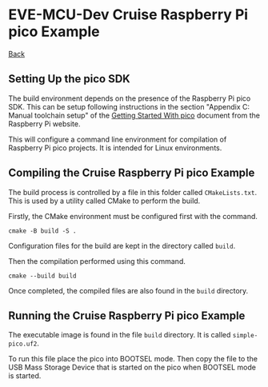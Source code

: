 # EVE-MCU-Dev Cruise Raspberry Pi pico Example

[Back](../README.md)

## Setting Up the pico SDK

The build environment depends on the presence of the Raspberry Pi pico SDK. This can be setup following instructions in the section "Appendix C: Manual toolchain setup" of the [Getting Started With pico](https://datasheets.raspberrypi.com/pico/getting-started-with-pico.pdf) document from the Raspberry Pi website.

This will configure a command line environment for compilation of Raspberry Pi pico projects. It is intended for Linux environments.

## Compiling the Cruise Raspberry Pi pico Example

The build process is controlled by a file in this folder called `CMakeLists.txt`. This is used by a utility called CMake to perform the build.

Firstly, the CMake environment must be configured first with the command.
```
cmake -B build -S .
```
Configuration files for the build are kept in the directory called `build`.

Then the compilation performed using this command.
```
cmake --build build
```
Once completed, the compiled files are also found in the `build` directory.

## Running the Cruise Raspberry Pi pico Example

The executable image is found in the file `build` directory. It is called `simple-pico.uf2`.

To run this file place the pico into BOOTSEL mode. Then copy the file to the USB Mass Storage Device that is started on the pico when BOOTSEL mode is started.
